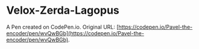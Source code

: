 # Velox-Zerda-Lagopus

A Pen created on CodePen.io. Original URL: [https://codepen.io/Pavel-the-encoder/pen/wvQwBGb](https://codepen.io/Pavel-the-encoder/pen/wvQwBGb).

